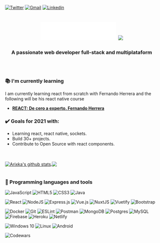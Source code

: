 

[![Twitter](https://img.shields.io/badge/-Twitter-1DA1F2?style=flat&logo=Twitter&logoColor=white)](https://twitter.com/_Arixka_)
[![Gmail](https://img.shields.io/badge/-Gmail-c14438?style=flat&logo=Gmail&logoColor=white)](mailto:marisiver25@gmail.com)
[![Linkedin](https://img.shields.io/badge/-LinkedIn-blue?style=flat&logo=Linkedin&logoColor=white)](https://www.linkedin.com/in/maria-siverio/)



<h1 align="center"><img src="title.svg" width="250"> <img src="https://media.giphy.com/media/mGcNjsfWAjY5AEZNw6/giphy.gif" width="70"> </h1>

<h3 align="center">A passionate web developer full-stack and multiplataform</h3>
<br>
<br>
<h3 align="left">📚  I'm currently learning</h3>

I am currently learning react from scratch with Fernando Herrera 
and the following will be his react native course
* **[REACT: De cero a experto. Fernando Herrera](https://www.udemy.com/course/react-cero-experto/)** 


<h3 align="left">✔️  Goals for 2021 with:</h3>

- Learning react, react native, sockets.
- Build 30+ projects.
- Contribute to Open Source with react components.

<!---
<h3 align="left">:computer: Programming languages and tools: </h3>
-->


<br>
<br>

<a href="https://github-readme-stats.vercel.app/api?username=arixka&show_icons=true&&hide=prs&cache_seconds=86400&include_all_commits=true&theme=material-palenight">
  <img align="center" src="https://github-readme-stats.vercel.app/api?username=arixka&show_icons=true&&hide=prs&cache_seconds=86400&include_all_commits=true&theme=material-palenight" alt="Arixka's github stats" />
</a>
<a href="https://github-readme-stats.vercel.app/api/top-langs/?username=arixka&layout=compact&theme=material-palenight">
  <img align="center" src="https://github-readme-stats.vercel.app/api/top-langs/?username=arixka&layout=compact&theme=material-palenight" />
</a>


<br>
<br>
<h3>🔧  Programming languages and tools</h3>

 <!--Languages-->
 
![JavaScript](https://img.shields.io/badge/javascript-%23323330.svg?style=flat&logo=Javascript&logoColor=%23F7DF1E)
![HTML5](https://img.shields.io/badge/html5-%23E34F26.svg?style=flat&logo=Html5&logoColor=white)
![CSS3](https://img.shields.io/badge/css3-%231572B6.svg?style=flat&logo=Css3&logoColor=white)
![Java](https://img.shields.io/badge/java-%23ED8B00.svg?style=flat&logo=Java&logoColor=white)

<!-- Repasar
![Python](https://img.shields.io/badge/python-%2314354C.svg?style=flat&logo=Python&logoColor=white)
![Elixir](https://img.shields.io/badge/elixir-%234B275F.svg?style=flat&logo=Elixir&logoColor=white)
![Go](https://img.shields.io/badge/go-%2300ADD8.svg?style=flat&logo=Go&logoColor=white)
-->

 <!--Frameworks-->
![React](https://img.shields.io/badge/react-%2320232a.svg?style=flat&logo=React&logoColor=%2361DAFB)
![NodeJS](https://img.shields.io/badge/node.js-%2343853D.svg?style=flat&logo=Node.js&logoColor=white&)
![Express.js](https://img.shields.io/badge/express.js-%23404d59.svg?style=flat&logo=Express&logoColor=%2361DAFB)
![Vue.js](https://img.shields.io/badge/vuejs-%2335495e.svg?style=flat&logo=Vuedotjs&logoColor=%234FC08D)
![NuxtJS](https://img.shields.io/badge/Nuxt-41b883?style=flat&logo=nuxt.js&logoColor=white)
![Vuetify](https://img.shields.io/badge/Vuetify-1867C0?style=flat&logo=Vuetify&logoColor=AEDDFF)
![Bootstrap](https://img.shields.io/badge/Bootstrap-563D7C?style=flat&logo=Bootstrap&logoColor=white)

![Docker](https://img.shields.io/badge/docker-%230db7ed.svg?style=flat&logo=Docker&logoColor=white)
![Git](https://img.shields.io/badge/git-%23F05033.svg?style=flat&logo=Git&logoColor=white)
![ESLint](https://img.shields.io/badge/ESLint-4B3263?style=flat&logo=Eslint&logoColor=white)
![Postman](https://img.shields.io/badge/Postman-FF6C37?style=flat&logo=Postman&logoColor=white)
![MongoDB](https://img.shields.io/badge/MongoDB-%234ea94b.svg?style=flat&logo=Mongodb&logoColor=white)
![Postgres](https://img.shields.io/badge/postgres-%23316192.svg?style=flat&logo=Postgresql&logoColor=white)
![MySQL](https://img.shields.io/badge/MySQL-00758F?style=flat&logo=Mysql&logoColor=white)
![Firebase](https://img.shields.io/badge/firebase-%23039BE5.svg?style=flat&logo=Firebase)
![Heroku](https://img.shields.io/badge/heroku-%23430098.svg?style=flat&logo=Heroku&logoColor=white)
![Netlify](https://img.shields.io/badge/Netlify-00C7B7?style=flat&logo=Netlify&logoColor=white) 

 <!--SO-->
![Windows 10](https://img.shields.io/badge/Windows-0078D6?style=flat&logo=Windows&logoColor=white) 
![Linux](https://img.shields.io/badge/Linux-FCC624?style=flat&logo=Linux&logoColor=white)
![Android](https://img.shields.io/badge/Android-3DDC84?style=flat&logo=Android&logoColor=white)


![Codewars](https://www.codewars.com/users/Arixka/badges/micro)
